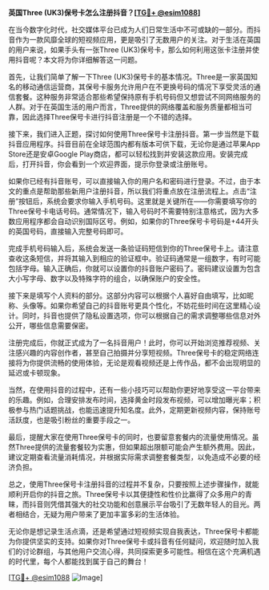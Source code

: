 **英国Three (UK3)保号卡怎么注册抖音？[[TG💪+ @esim1088](https://t.me/s/esim1088)]**

在当今数字化时代，社交媒体平台已成为人们日常生活中不可或缺的一部分。而抖音作为一款风靡全球的短视频应用，更是吸引了无数用户的关注。对于生活在英国的用户来说，如果手头有一张Three (UK3)保号卡，那么如何利用这张卡注册并使用抖音呢？本文将为你详细解答这一问题。

首先，让我们简单了解一下Three (UK3)保号卡的基本情况。Three是一家英国知名的移动通信运营商，其保号卡服务允许用户在不更换号码的情况下享受灵活的通信套餐。这种服务非常适合那些希望保持原有手机号码但又想尝试不同网络服务的人群。对于在英国生活的用户而言，Three提供的网络覆盖和服务质量都相当可靠，因此选择Three保号卡进行抖音注册是一个不错的选择。

接下来，我们进入正题，探讨如何使用Three保号卡注册抖音。第一步当然是下载抖音应用程序。抖音目前在全球范围内都有版本可供下载，无论你是通过苹果App Store还是安卓Google Play商店，都可以轻松找到并安装这款应用。安装完成后，打开抖音，你会看到一个欢迎界面，提示你登录或注册账号。

如果你已经有抖音账号，可以直接输入你的用户名和密码进行登录。不过，由于本文的重点是帮助那些新用户注册抖音，所以我们将重点放在注册流程上。点击“注册”按钮后，系统会要求你输入手机号码。这里就是关键所在——你需要填写你的Three保号卡电话号码。通常情况下，输入号码时不需要特别注意格式，因为大多数应用程序都会自动识别国际区号。例如，如果你的Three保号卡号码是+44开头的英国号码，直接输入完整号码即可。

完成手机号码输入后，系统会发送一条验证码短信到你的Three保号卡上。请注意查收这条短信，并将其输入到相应的验证框中。验证码通常是一组数字，有时可能包括字母。输入正确后，你就可以设置你的抖音账户密码了。密码建议设置为包含大小写字母、数字以及特殊字符的组合，以确保账户的安全性。

接下来是填写个人资料的部分。这部分内容可以根据个人喜好自由填写，比如昵称、头像等。如果你希望自己的抖音账号更具个性化，不妨花些时间在这里精心设计。同时，抖音也提供了隐私设置选项，你可以根据自己的需求调整哪些信息对外公开，哪些信息需要保密。

注册完成后，你就正式成为了一名抖音用户！此时，你可以开始浏览推荐视频、关注感兴趣的内容创作者，甚至自己拍摄并分享短视频。Three保号卡的稳定网络连接将为你提供流畅的使用体验，无论是观看视频还是上传作品，都不会出现明显的延迟或卡顿现象。

当然，在使用抖音的过程中，还有一些小技巧可以帮助你更好地享受这一平台带来的乐趣。例如，合理安排发布时间，选择黄金时段发布视频，可以增加曝光率；积极参与热门话题挑战，也能迅速提升知名度。此外，定期更新视频内容，保持账号活跃度，也是吸引粉丝的重要手段之一。

最后，提醒大家在使用Three保号卡的同时，也要留意套餐内的流量使用情况。虽然Three提供的流量套餐较为实惠，但如果超出限额可能会产生额外费用。因此，建议定期查看流量消耗情况，并根据实际需求调整套餐类型，以免造成不必要的经济负担。

总之，使用Three保号卡注册抖音的过程并不复杂，只要按照上述步骤操作，就能顺利开启你的抖音之旅。Three保号卡以其便捷性和性价比赢得了众多用户的青睐，而抖音则凭借其强大的社交功能和创意展示平台吸引了无数年轻人的目光。两者相结合，无疑为用户带来了更加丰富多彩的生活体验。

无论你是想记录生活点滴，还是希望通过短视频实现自我表达，Three保号卡都能为你提供坚实的支持。如果你对Three保号卡或抖音有任何疑问，欢迎随时加入我们的讨论群组，与其他用户交流心得，共同探索更多可能性。相信在这个充满机遇的时代里，每个人都能找到属于自己的舞台！

[[TG💪+ @esim1088](https://t.me/s/esim1088) ![Image](https://i.postimg.cc/4NQfJmqS/Snipaste-2025-05-13-00-14-12.png)]